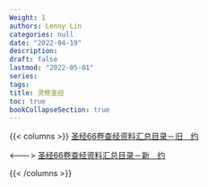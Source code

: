 ```yaml
---
Weight: 1
authors: Lenny Lin
categories: null
date: "2022-04-19"
description: 
draft: false
lastmod: "2022-05-01"
series:
tags: 
title: 灵修圣经
toc: true
bookCollapseSection: true
---
```



{{< columns >}}
<a href = "http://www.zgaxr.com/book/008/042/1134.htm" target="_blank" rel="noopener noreferrer">圣经66卷查经资料汇总目录－旧　约</a>


<--->
<a href = "http://www.zgaxr.com/book/008/042/1135.htm" target="_blank" rel="noopener noreferrer">圣经66卷查经资料汇总目录－新　约</a>

{{< /columns >}}


